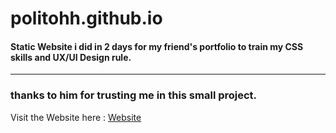 # politohh.github.io

 #### Static Website i did in 2 days for my friend's portfolio to train my CSS skills and UX/UI Design rule.
 
-----------------------------------------------------------------------------------------------------------------

### thanks to him for trusting me in this small project.

Visit the Website here : <a  href='https://politohh.github.io' target="_blank">Website</a>
